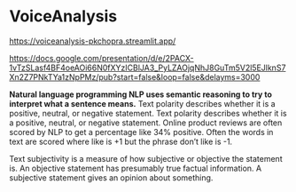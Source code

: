 # VoiceAnalysis
https://voiceanalysis-pkchopra.streamlit.app/

https://docs.google.com/presentation/d/e/2PACX-1vTzSLasf4BF4oeAOi66N0fXYzICBlJA3_PyLZAOjqNhJ8GuTm5V2l5EJlknS7Xn2Z7PNkTYa1zNpPMz/pub?start=false&loop=false&delayms=3000

**Natural language programming NLP uses semantic reasoning to try to interpret what a sentence means.**
Text polarity describes whether it is a positive, neutral, or negative statement. 
Text polarity describes whether it is a positive, neutral, or negative statement. Online product reviews are often scored by NLP to get a percentage like 34% positive. Often the words in text are scored where like is +1 but the phrase don’t like is -1.

Text subjectivity is a measure of how subjective or objective the statement is. An objective statement has presumably true factual information. A subjective statement gives an opinion about something. 


